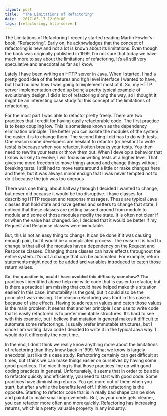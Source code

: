 ```yaml
---
layout: post
title:  "The Limitations of Refactoring"
date:   2017-05-17 12:00:00
tags: [refactoring, http-server]
---
```


The Limitations of Refactoring
I recently started reading Martin Fowler’s book, “Refactoring”.  Early on, he acknowledges that the concept of refactoring is new and not a lot is known about its limitations.  Even though the book was originally published in 1999, I’m not sure that today we have much more to say about the limitations of refactoring.  It’s all still very speculative and anecdotal as far as I know.

Lately I have been writing an HTTP server in Java.  When I started, I had a pretty good idea of the features and high level interface I wanted to have, but I had no idea how I was going to implement most of it.  So, my HTTP server implementation ended up being a pretty typical example of evolutionary design.  I did a lot of refactoring along the way, so I thought it might be an interesting case study for this concept of the limitations of refactoring.

For the most part I was able to refactor pretty freely.  There are two practices that I credit for having easily refactorable code.  The first practice is to keep coupling low.  This is sometimes known as the dependency elimination principle.  The better you can isolate the modules of the system the easier it is to change them.  The second thing I did has to do with tests.  One reason some developers are hesitant to refactor (or hesitant to write tests) is because when you refactor, it often breaks your tests.  You then need to rewrite your tests or throw them out.  When I develop a behavior that I know is likely to evolve, I will focus on writing tests at a higher level.  That gives me more freedom to move things around and change things without breaking tests.  I still had to move tests around a little or make changes here and there, but it was always minor enough that I was never tempted not to do it because the job was too onerous.

There was one thing, about halfway through I decided I wanted to change, but never did because it would be too disruptive.  I have classes for describing HTTP request and response messages.  These are typical Java classes that hold state and have getters and setters to change that state.  I noticed that these classes are getting passed around from module to module and some of those modules modify the state.  It is often not clear if or when the value has changed.  So, I decided that it would be better if my Request and Response classes were immutable.

But, this is not an easy thing to change.  It can be done if it was causing enough pain, but it would be a complicated process.  The reason it is hard to change is that all of the modules have a dependency on the Request and Response classes.  Changing those classes can have effects throughout the entire system.  It’s not a change that can be automated.  For example, return statements might need to be added and variables introduced to catch those return values.

So, the question is, could I have avoided this difficulty somehow?  The practices I identified above help me write code that is easier to refactor, but is there a practice I am missing that could have helped make this situation easier?  In this case, immutability is the goal, but it could also be the principle I was missing.  The reason refactoring was hard in this case is because of side effects.  Having to add return values and catch those values is the main problem.  It seems that another principle I can use to write code that is easily refactored is to prefer immutable structures. It’s hard to see with this example, but I believe that mutation in general makes it difficult to automate some refactorings.  I usually prefer immutable structures, but I since I am writing Java code I decided to write it in the typical Java way.  I would do it differently the next time.

In the end, I don’t think we really know anything more about the limitations of refactoring than they knew back in 1999.  What we know is largely anecdotal just like this case study.  Refactoring certainly can get difficult at times, but I think we can make things easier on ourselves by having some good practices.  The nice thing is that those practices line up with good coding practices in general.  Unfortunately, it seems that in order to be able to refactor quickly and efficiently, you need to start with good code.  Some practices have diminishing returns.  You get more out of them when you start, but after a while the benefits level off.  I think refactoring is the opposite.  Starting to refactor code that is in really bad shape can be slow and painful to make small improvements.  But, as your code gets cleaner, you can refactor more often and more quickly.  Refactoring has increasing returns, which is a pretty valuable property in any industry.

